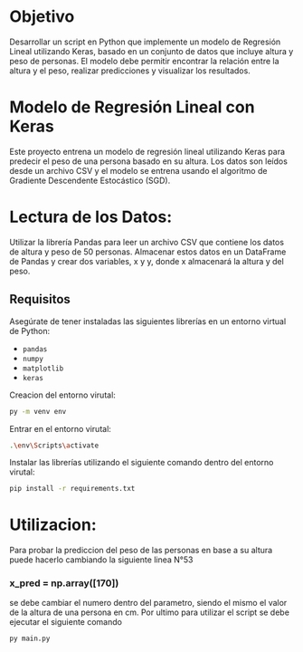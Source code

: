 # Objetivo
Desarrollar un script en Python que implemente un modelo de Regresión Lineal utilizando
Keras, basado en un conjunto de datos que incluye altura y peso de personas. El modelo
debe permitir encontrar la relación entre la altura y el peso, realizar predicciones y visualizar
los resultados.

# Modelo de Regresión Lineal con Keras

Este proyecto entrena un modelo de regresión lineal utilizando Keras para predecir el peso de una persona basado en su altura. Los datos son leídos desde un archivo CSV y el modelo se entrena usando el algoritmo de Gradiente Descendente Estocástico (SGD).

# Lectura de los Datos:
Utilizar la librería Pandas para leer un archivo CSV que contiene los datos de altura y peso de
50 personas.
Almacenar estos datos en un DataFrame de Pandas y crear dos variables, x y y, donde x
almacenará la altura y del peso.

## Requisitos

Asegúrate de tener instaladas las siguientes librerías en un entorno virtual de Python:

- `pandas`
- `numpy`
- `matplotlib`
- `keras`

Creacion del entorno virutal:

```bash
py -m venv env 
```

Entrar en el entorno virutal:

```bash
.\env\Scripts\activate 
```

Instalar las librerías utilizando el siguiente comando dentro del entorno virutal:

```bash
pip install -r requirements.txt
```

# Utilizacion:
Para probar la prediccion del peso de las personas en base a su altura puede hacerlo cambiando la siguiente linea N°53

### x_pred = np.array([170])

se debe cambiar el numero dentro del parametro, siendo el mismo el valor de la altura de una persona en cm.
Por ultimo para utilizar el script se debe ejecutar el siguiente comando
```bash
py main.py
```
